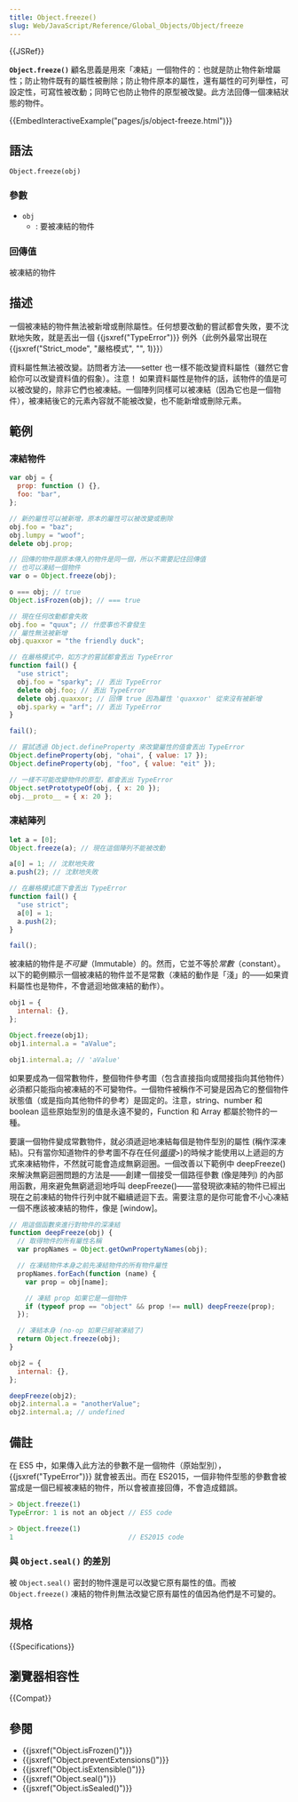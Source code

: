 ```yaml
---
title: Object.freeze()
slug: Web/JavaScript/Reference/Global_Objects/Object/freeze
---
```


{{JSRef}}

**`Object.freeze()`** 顧名思義是用來「凍結」一個物件的：也就是防止物件新增屬性；防止物件既有的屬性被刪除；防止物件原本的屬性，還有屬性的可列舉性，可設定性，可寫性被改動；同時它也防止物件的原型被改變。此方法回傳一個凍結狀態的物件。

{{EmbedInteractiveExample("pages/js/object-freeze.html")}}

## 語法

```js-nolint
Object.freeze(obj)
```

### 參數

- `obj`
  - : 要被凍結的物件

### 回傳值

被凍結的物件

## 描述

一個被凍結的物件無法被新增或刪除屬性。任何想要改動的嘗試都會失敗，要不沈默地失敗，就是丟出一個 {{jsxref("TypeError")}} 例外（此例外最常出現在 {{jsxref("Strict_mode", "嚴格模式", "", 1)}}）

資料屬性無法被改變。訪問者方法——setter 也一樣不能改變資料屬性（雖然它會給你可以改變資料值的假象）。注意！ 如果資料屬性是物件的話，該物件的值是可以被改變的，除非它們也被凍結。一個陣列同樣可以被凍結（因為它也是一個物件），被凍結後它的元素內容就不能被改變，也不能新增或刪除元素。

## 範例

### 凍結物件

```js
var obj = {
  prop: function () {},
  foo: "bar",
};

// 新的屬性可以被新增，原本的屬性可以被改變或刪除
obj.foo = "baz";
obj.lumpy = "woof";
delete obj.prop;

// 回傳的物件跟原本傳入的物件是同一個，所以不需要記住回傳值
// 也可以凍結一個物件
var o = Object.freeze(obj);

o === obj; // true
Object.isFrozen(obj); // === true

// 現在任何改動都會失敗
obj.foo = "quux"; // 什麼事也不會發生
// 屬性無法被新增
obj.quaxxor = "the friendly duck";

// 在嚴格模式中，如方才的嘗試都會丟出 TypeError
function fail() {
  "use strict";
  obj.foo = "sparky"; // 丟出 TypeError
  delete obj.foo; // 丟出 TypeError
  delete obj.quaxxor; // 回傳 true 因為屬性 'quaxxor' 從來沒有被新增
  obj.sparky = "arf"; // 丟出 TypeError
}

fail();

// 嘗試透過 Object.defineProperty 來改變屬性的值會丟出 TypeError
Object.defineProperty(obj, "ohai", { value: 17 });
Object.defineProperty(obj, "foo", { value: "eit" });

// 一樣不可能改變物件的原型，都會丟出 TypeError
Object.setPrototypeOf(obj, { x: 20 });
obj.__proto__ = { x: 20 };
```

### 凍結陣列

```js
let a = [0];
Object.freeze(a); // 現在這個陣列不能被改動

a[0] = 1; // 沈默地失敗
a.push(2); // 沈默地失敗

// 在嚴格模式底下會丟出 TypeError
function fail() {
  "use strict";
  a[0] = 1;
  a.push(2);
}

fail();
```

被凍結的物件是*不可變*（Immutable）的。然而，它並不等於*常數*（constant）。以下的範例顯示一個被凍結的物件並不是常數（凍結的動作是「淺」的——如果資料屬性也是物件，不會遞迴地做凍結的動作）。

```js
obj1 = {
  internal: {},
};

Object.freeze(obj1);
obj1.internal.a = "aValue";

obj1.internal.a; // 'aValue'
```

如果要成為一個常數物件，整個物件參考圖（包含直接指向或間接指向其他物件）必須都只能指向被凍結的不可變物件。一個物件被稱作不可變是因為它的整個物件狀態值（或是指向其他物件的參考）是固定的。注意，string、number 和 boolean 這些原始型別的值是永遠不變的，Function 和 Array 都屬於物件的一種。

要讓一個物件變成常數物件，就必須遞迴地凍結每個是物件型別的屬性 (稱作深凍結)。只有當你知道物件的參考圖不存在任何[_循環_](<https://zh.wikipedia.org/wiki/環_(圖論>)>)的時候才能使用以上遞迴的方式來凍結物件，不然就可能會造成無窮迴圈。一個改善以下範例中 deepFreeze() 來解決無窮迴圈問題的方法是——創建一個接受一個路徑參數 (像是陣列) 的內部用函數，用來避免無窮遞迴地呼叫 deepFreeze()——當發現欲凍結的物件已經出現在之前凍結的物件行列中就不繼續遞迴下去。需要注意的是你可能會不小心凍結一個不應該被凍結的物件，像是 \[window]。

```js
// 用這個函數來進行對物件的深凍結
function deepFreeze(obj) {
  // 取得物件的所有屬性名稱
  var propNames = Object.getOwnPropertyNames(obj);

  // 在凍結物件本身之前先凍結物件的所有物件屬性
  propNames.forEach(function (name) {
    var prop = obj[name];

    // 凍結 prop 如果它是一個物件
    if (typeof prop == "object" && prop !== null) deepFreeze(prop);
  });

  // 凍結本身 (no-op 如果已經被凍結了)
  return Object.freeze(obj);
}

obj2 = {
  internal: {},
};

deepFreeze(obj2);
obj2.internal.a = "anotherValue";
obj2.internal.a; // undefined
```

## 備註

在 ES5 中，如果傳入此方法的參數不是一個物件（原始型別），{{jsxref("TypeError")}} 就會被丟出。而在 ES2015，一個非物件型態的參數會被當成是一個已經被凍結的物件，所以會被直接回傳，不會造成錯誤。

```js
> Object.freeze(1)
TypeError: 1 is not an object // ES5 code

> Object.freeze(1)
1                             // ES2015 code
```

### 與 `Object.seal()` 的差別

被 `Object.seal()` 密封的物件還是可以改變它原有屬性的值。而被 `Object.freeze()` 凍結的物件則無法改變它原有屬性的值因為他們是不可變的。

## 規格

{{Specifications}}

## 瀏覽器相容性

{{Compat}}

## 參閱

- {{jsxref("Object.isFrozen()")}}
- {{jsxref("Object.preventExtensions()")}}
- {{jsxref("Object.isExtensible()")}}
- {{jsxref("Object.seal()")}}
- {{jsxref("Object.isSealed()")}}
